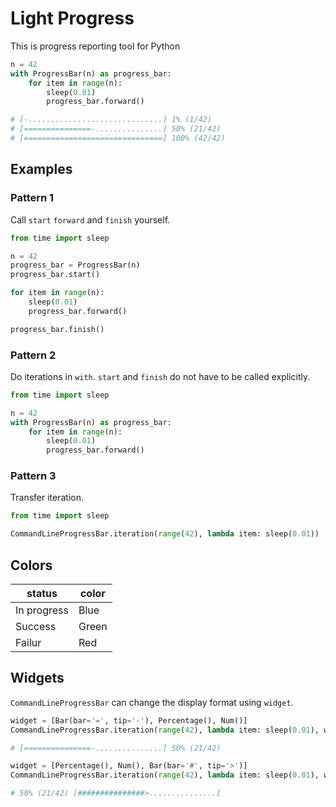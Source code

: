 # Light Progress

This is progress reporting tool for Python

```python
n = 42
with ProgressBar(n) as progress_bar:
    for item in range(n):
        sleep(0.01)
        progress_bar.forward()
```

```python
# [-..............................] 1% (1/42)
# [===============-...............] 50% (21/42)
# [===============================] 100% (42/42)
```

## Examples

### Pattern 1

Call `start` `forward` and `finish` yourself.

```python
from time import sleep

n = 42
progress_bar = ProgressBar(n)
progress_bar.start()

for item in range(n):
    sleep(0.01)
    progress_bar.forward()

progress_bar.finish()
```

### Pattern 2

Do iterations in `with`. `start` and `finish` do not have to be called explicitly.

```python
from time import sleep

n = 42
with ProgressBar(n) as progress_bar:
    for item in range(n):
        sleep(0.01)
        progress_bar.forward()
```

### Pattern 3

Transfer iteration.

```python
from time import sleep

CommandLineProgressBar.iteration(range(42), lambda item: sleep(0.01))
```

## Colors

| status      | color |
|-------------|-------|
| In progress | Blue  |
| Success     | Green |
| Failur      | Red   |

## Widgets

`CommandLineProgressBar` can change the display format using `widget`.

```python
widget = [Bar(bar='=', tip='-'), Percentage(), Num()]
CommandLineProgressBar.iteration(range(42), lambda item: sleep(0.01), widgets=widget)

# [===============-...............] 50% (21/42)
```

```python
widget = [Percentage(), Num(), Bar(bar='#', tip='>')]
CommandLineProgressBar.iteration(range(42), lambda item: sleep(0.01), widgets=widget)

# 50% (21/42) [###############>...............]
```
